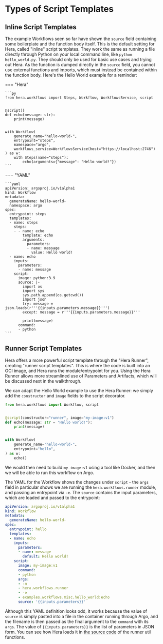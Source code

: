 # Types of Script Templates

## Inline Script Templates

The example Workflows seen so far have shown the `source` field containing some boilerplate and the function body
itself. This is the default setting for Hera, called "inline" script templates. They work the same as running a file
directly through Python on your local command line, like `python hello_world.py`. They should only be used for basic use
cases and trying out Hera. As the function is dumped directly in the `source` field, you cannot use external functions
and imports, which must instead be contained within the function body. Here's the Hello World example for a reminder:

=== "Hera"

    ```py
    from hera.workflows import Steps, Workflow, WorkflowsService, script


    @script()
    def echo(message: str):
        print(message)


    with Workflow(
        generate_name="hello-world-",
        entrypoint="steps",
        namespace="argo",
        workflows_service=WorkflowsService(host="https://localhost:2746")
    ) as w:
        with Steps(name="steps"):
            echo(arguments={"message": "Hello world!"})
    ```

=== "YAML"

    ```yaml
    apiVersion: argoproj.io/v1alpha1
    kind: Workflow
    metadata:
      generateName: hello-world-
      namespace: argo
    spec:
      entrypoint: steps
      templates:
      - name: steps
        steps:
        - - name: echo
            template: echo
            arguments:
              parameters:
              - name: message
                value: Hello world!
      - name: echo
        inputs:
          parameters:
          - name: message
        script:
          image: python:3.9
          source: |-
            import os
            import sys
            sys.path.append(os.getcwd())
            import json
            try: message = json.loads(r'''{{inputs.parameters.message}}''')
            except: message = r'''{{inputs.parameters.message}}'''

            print(message)
          command:
          - python
    ```

## Runner Script Templates

Hera offers a more powerful script template through the "Hera Runner", creating "runner script templates". This is where
the code is built into an OCI image, and Hera runs the module/entrypoint for you. Using the Hera Runner allows more
streamlined use of Parameters and Artifacts, which will be discussed next in the walkthrough.

We can adapt the Hello World example to use the Hera Runner: we simply add the `constructor` and `image` fields to the
script decorator.

```py
from hera.workflows import Workflow, script


@script(constructor="runner", image="my-image:v1")
def echo(message: str = "Hello world!"):
    print(message)


with Workflow(
    generate_name="hello-world-",
    entrypoint="hello",
) as w:
    echo()
```

We would then need to build `my-image:v1` using a tool like Docker, and then we will be able to run this workflow on Argo.

The YAML for the Workflow shows the changes under `script` - the `args` field in particular shows we are running the `hera.workflows.runner` module, and passing an entrypoint via `-e`. The `source` contains the input parameters, which are loaded and passed to the entrypoint:

```yaml
apiVersion: argoproj.io/v1alpha1
kind: Workflow
metadata:
  generateName: hello-world-
spec:
  entrypoint: hello
  templates:
  - name: echo
    inputs:
      parameters:
      - name: message
        default: Hello world!
    script:
      image: my-image:v1
      command:
      - python
      args:
      - -m
      - hera.workflows.runner
      - -e
      - examples.workflows.misc.hello_world:echo
      source: '{{inputs.parameters}}'
```

Although this YAML definition looks odd, it works because the value of `source` is simply pasted into a file in the
container running through Argo, and the filename is then passed as the final argument to the `command` with its `args`.
The value of `{{inputs.parameters}}` is the list of parameters in JSON form. You can see how Hera loads it in
[the source code](https://github.com/argoproj-labs/hera/blob/86e25e/src/hera/workflows/_runner/util.py#L274-L295) of the
runner util functions.